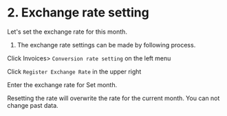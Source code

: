 # 2. Exchange rate setting

Let's set the exchange rate for this month.

1. The exchange rate settings can be made by following process.

Click Invoices&gt; `Conversion rate setting` on the left menu

Click `Register Exchange Rate` in the upper right

Enter the exchange rate for Set month.



Resetting the rate will overwrite the rate for the current month. You can not change past data.

